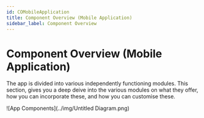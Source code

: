 ```yaml
---
id: COMobileApplication
title: Component Overview (Mobile Application)
sidebar_label: Component Overview
---
```


# Component Overview (Mobile Application)

The app is divided into various independently functioning modules. This section, gives you a deep deive into the various modules on what they offer, how you can incorporate these, and how you can customise these.



![App Components](../img/Untitled Diagram.png)
